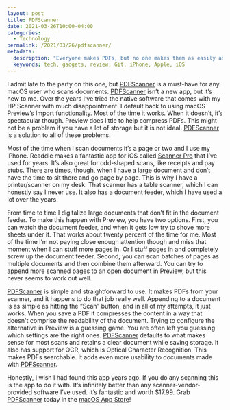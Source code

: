 ```yaml
---
layout: post
title: PDFScanner
date: 2021-03-26T10:00-04:00
categories:
  - Technology
permalink: /2021/03/26/pdfscanner/
metadata:
  description: "Everyone makes PDFs, but no one makes them as easily as those who use PDFScanner."
  keywords: tech, gadgets, review, Git, iPhone, Apple, iOS
---
```


I admit late to the party on this one, but [PDFScanner](https://www.pdfscannerapp.com) is a must-have for any macOS user who scans documents. [PDFScanner](https://www.pdfscannerapp.com) isn’t a new app, but it’s new to me. Over the years I’ve tried the native software that comes with my HP Scanner with much disappointment. I default back to using macOS Preview’s Import functionality. Most of the time it works. When it doesn’t, it’s spectacular though. Preview does little to help compress PDFs. This might not be a problem if you have a lot of storage but it is not ideal. [PDFScanner](https://www.pdfscannerapp.com) is a solution to all of these problems.

<!-- excerpt -->

Most of the time when I scan documents it’s a page or two and I use my iPhone. Readdle makes a fantastic app for iOS called [Scanner Pro](https://readdle.com/scannerpro ) that I’ve used for years. It’s also great for odd-shaped scans, like receipts and pay stubs. There are times, though, when I have a large document and don’t have the time to sit there and go page by page. This is why I have a printer/scanner on my desk. That scanner has a table scanner, which I can honestly say I never use. It also has a document feeder, which I have used a lot over the years.

From time to time I digitalize large documents that don’t fit in the document feeder. To make this happen with Preview, you have two options. First, you can watch the document feeder, and when it gets low try to shove more sheets under it. That works about twenty percent of the time for me. Most of the time I’m not paying close enough attention though and miss that moment when I can stuff more pages in. Or I stuff pages in and completely screw up the document feeder. Second, you can scan batches of pages as multiple documents and then combine them afterward. You can try to append more scanned pages to an open document in Preview, but this never seems to work out well.

[PDFScanner](https://www.pdfscannerapp.com) is simple and straightforward to use. It makes PDFs from your scanner, and it happens to do that job really well. Appending to a document is as simple as hitting the “Scan” button, and in all of my attempts, it just works. When you save a PDF it compresses the content in a way that doesn't comprise the readability of the document. Trying to configure the alternative in Preview is a guessing game. You are often left you guessing which settings are the right ones. [PDFScanner](https://www.pdfscannerapp.com) defaults to what makes sense for most scans and retains a clear document while saving storage. It also has support for OCR, which is Optical Character Recognition. This makes PDFs searchable. It adds even more usability to documents made with [PDFScanner](https://www.pdfscannerapp.com).

Honestly, I wish I had found this app years ago. If you do any scanning this is the app to do it with. It’s infinitely better than any scanner-vendor-provided software I’ve used. It’s fantastic and worth $17.99. Grab [PDFScanner](https://www.pdfscannerapp.com) today in the [macOS App Store](https://apps.apple.com/us/app/pdfscanner-scanning-and-ocr/id410968114?mt=12)!

